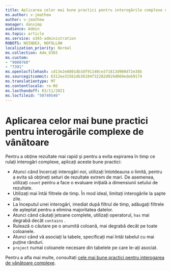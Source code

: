 ```yaml
---
title: Aplicarea celor mai bune practici pentru interogările complexe de vânătoare
ms.author: v-jmathew
author: v-jmathew
manager: dansimp
audience: Admin
ms.topic: article
ms.service: o365-administration
ROBOTS: NOINDEX, NOFOLLOW
localization_priority: Normal
ms.collection: Adm_O365
ms.custom:
- "9000760"
- "7391"
ms.openlocfilehash: cd13e2e8801db3df91140ce371813d900d72e38b
ms.sourcegitcommit: 6312ee31561db36104f32282d019d069ede69174
ms.translationtype: MT
ms.contentlocale: ro-RO
ms.lasthandoff: 03/11/2021
ms.locfileid: "50749546"
---
```

# <a name="apply-best-practices-for-advanced-hunting-queries"></a>Aplicarea celor mai bune practici pentru interogările complexe de vânătoare

Pentru a obține rezultate mai rapid și pentru a evita expirarea în timp ce rulați interogări complexe, aplicați aceste bune practici:

- Atunci când încercați interogări noi, utilizați întotdeauna o limită, pentru a evita să obțineți seturi de rezultate extrem de mari. De asemenea, utilizați `count` pentru a face o evaluare inițială a dimensiunii setului de rezultate.
- Utilizați mai întâi filtrele de timp. În mod ideal, limitați interogările la șapte zile.
- La începutul unei interogări, imediat după filtrul de timp, adăugați filtrele de așteptat pentru a elimina majoritatea datelor.
- Atunci când căutați jetoane complete, utilizați operatorul, `has` mai degrabă decât `contains` .
- Rulează o căutare pe o anumită coloană, mai degrabă decât pe toate coloanele.
- Atunci când vă asociați la tabele, specificați mai întâi tabelul cu mai puține rânduri.
- `project` numai coloanele necesare din tabelele pe care le-ați asociat.

Pentru a afla mai multe, consultați [cele mai bune practici pentru interogarea de vânătoare complexe](https://go.microsoft.com/fwlink/?linkid=2144812).
